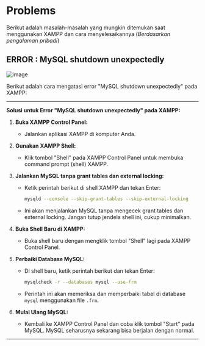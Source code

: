 # Problems
Berikut adalah masalah-masalah yang mungkin ditemukan saat menggunakan XAMPP dan cara menyelesaikannya (_Berdasarkan pengalaman pribadi_)

## ERROR : MySQL shutdown unexpectedly
![image](https://github.com/user-attachments/assets/92532e8c-d5a5-43ff-816f-93c37d875f32)

Berikut adalah cara mengatasi error "MySQL shutdown unexpectedly" pada XAMPP:

---

**Solusi untuk Error "MySQL shutdown unexpectedly" pada XAMPP:**

1. **Buka XAMPP Control Panel:**
   - Jalankan aplikasi XAMPP di komputer Anda.

2. **Gunakan XAMPP Shell:**
   - Klik tombol "Shell" pada XAMPP Control Panel untuk membuka command prompt (shell) XAMPP.

3. **Jalankan MySQL tanpa grant tables dan external locking:**
   - Ketik perintah berikut di shell XAMPP dan tekan Enter:
     ```sh
     mysqld --console --skip-grant-tables --skip-external-locking
     ```
   - Ini akan menjalankan MySQL tanpa mengecek grant tables dan external locking. Jangan tutup jendela shell ini, cukup minimalkan.

4. **Buka Shell Baru di XAMPP:**
   - Buka shell baru dengan mengklik tombol "Shell" lagi pada XAMPP Control Panel.

5. **Perbaiki Database MySQL:**
   - Di shell baru, ketik perintah berikut dan tekan Enter:
     ```sh
     mysqlcheck -r --databases mysql --use-frm
     ```
   - Perintah ini akan memeriksa dan memperbaiki tabel di database `mysql` menggunakan file `.frm`.

6. **Mulai Ulang MySQL:**
   - Kembali ke XAMPP Control Panel dan coba klik tombol "Start" pada MySQL. MySQL seharusnya sekarang bisa berjalan dengan normal.

---
